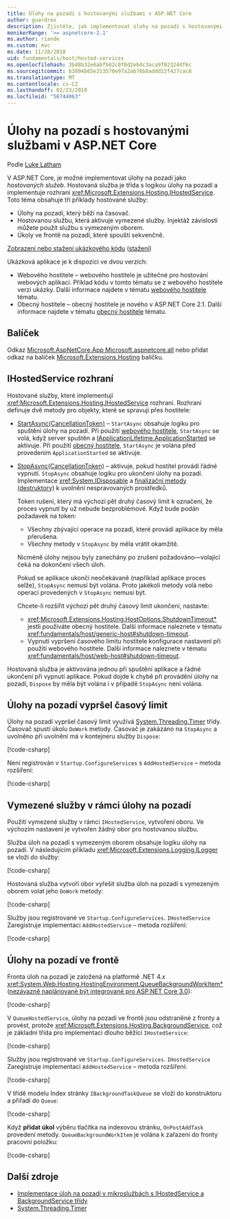 ```yaml
---
title: Úlohy na pozadí s hostovanými službami v ASP.NET Core
author: guardrex
description: Zjistěte, jak implementovat úlohy na pozadí s hostovanými službami v ASP.NET Core.
monikerRange: '>= aspnetcore-2.1'
ms.author: riande
ms.custom: mvc
ms.date: 11/28/2018
uid: fundamentals/host/hosted-services
ms.openlocfilehash: 3b48b32e6abfb02c0f8d2ebdc3aca9f02324df6c
ms.sourcegitcommit: b3894b65e313570e97a2ab78b8addd22f427cac8
ms.translationtype: MT
ms.contentlocale: cs-CZ
ms.lasthandoff: 02/23/2019
ms.locfileid: "56744063"
---
```

# <a name="background-tasks-with-hosted-services-in-aspnet-core"></a>Úlohy na pozadí s hostovanými službami v ASP.NET Core

Podle [Luke Latham](https://github.com/guardrex)

V ASP.NET Core, je možné implementovat úlohy na pozadí jako *hostovaných služeb*. Hostovaná služba je třída s logikou úlohy na pozadí a implementuje rozhraní <xref:Microsoft.Extensions.Hosting.IHostedService>. Toto téma obsahuje tři příklady hostované služby:

* Úlohy na pozadí, který běží na časovač.
* Hostovanou službu, která aktivuje vymezené služby. Injektáž závislostí můžete použít službu s vymezeným oborem.
* Úkoly ve frontě na pozadí, které spouští sekvenčně.

[Zobrazení nebo stažení ukázkového kódu](https://github.com/aspnet/Docs/tree/master/aspnetcore/fundamentals/host/hosted-services/samples/) ([stažení](xref:index#how-to-download-a-sample))

Ukázková aplikace je k dispozici ve dvou verzích:

* Webového hostitele &ndash; webového hostitele je užitečné pro hostování webových aplikací. Příklad kódu v tomto tématu se z webového hostitele verzi ukázky. Další informace najdete v tématu [webového hostitele](xref:fundamentals/host/web-host) tématu.
* Obecný hostitele &ndash; obecný hostitele je nového v ASP.NET Core 2.1. Další informace najdete v tématu [obecný hostitele](xref:fundamentals/host/generic-host) tématu.

## <a name="package"></a>Balíček

Odkaz [Microsoft.AspNetCore.App Microsoft.aspnetcore.all](xref:fundamentals/metapackage-app) nebo přidat odkaz na balíček [Microsoft.Extensions.Hosting](https://www.nuget.org/packages/Microsoft.Extensions.Hosting) balíčku.

## <a name="ihostedservice-interface"></a>IHostedService rozhraní

Hostované služby, které implementují <xref:Microsoft.Extensions.Hosting.IHostedService> rozhraní. Rozhraní definuje dvě metody pro objekty, které se spravují přes hostitele:

* [StartAsync(CancellationToken)](xref:Microsoft.Extensions.Hosting.IHostedService.StartAsync*) &ndash; `StartAsync` obsahuje logiku pro spuštění úlohy na pozadí. Při použití [webového hostitele](xref:fundamentals/host/web-host), `StartAsync` se volá, když server spuštěn a [IApplicationLifetime.ApplicationStarted](xref:Microsoft.AspNetCore.Hosting.IApplicationLifetime.ApplicationStarted*) se aktivuje. Při použití [obecný hostitele](xref:fundamentals/host/generic-host), `StartAsync` je volána před provedením `ApplicationStarted` se aktivuje.

* [StopAsync(CancellationToken)](xref:Microsoft.Extensions.Hosting.IHostedService.StopAsync*) &ndash; aktivuje, pokud hostitel provádí řádné vypnutí. `StopAsync` obsahuje logiku pro ukončení úlohy na pozadí. Implementace <xref:System.IDisposable> a [finalizační metody (destruktory)](/dotnet/csharp/programming-guide/classes-and-structs/destructors) k uvolnění nespravovaných prostředků.

  Token rušení, který má výchozí pět druhý časový limit k označení, že proces vypnutí by už nebude bezproblémové. Když bude podán požadavek na token:

  * Všechny zbývající operace na pozadí, které provádí aplikace by měla přerušena.
  * Všechny metody v `StopAsync` by měla vrátit okamžitě.

  Nicméně úlohy nejsou byly zanechány po zrušení požadováno&mdash;volající čeká na dokončení všech úloh.

  Pokud se aplikace ukončí neočekávaně (například aplikace proces selže), `StopAsync` nemusí být volána. Proto jakékoli metody volá nebo operací provedených v `StopAsync` nemusí být.

  Chcete-li rozšířit výchozí pět druhý časový limit ukončení, nastavte:

  * <xref:Microsoft.Extensions.Hosting.HostOptions.ShutdownTimeout*> jestli používáte obecný hostitele. Další informace naleznete v tématu <xref:fundamentals/host/generic-host#shutdown-timeout>.
  * Vypnutí vypršení časového limitu hostitele konfigurace nastavení při použití webového hostitele. Další informace naleznete v tématu <xref:fundamentals/host/web-host#shutdown-timeout>.

Hostovaná služba je aktivována jednou při spuštění aplikace a řádné ukončení při vypnutí aplikace. Pokud dojde k chybě při provádění úlohy na pozadí, `Dispose` by měla být volána i v případě `StopAsync` není volána.

## <a name="timed-background-tasks"></a>Úlohy na pozadí vypršel časový limit

Úlohy na pozadí vypršel časový limit využívá [System.Threading.Timer](xref:System.Threading.Timer) třídy. Časovač spustí úkolu `DoWork` metody. Časovač je zakázáno na `StopAsync` a uvolněno při uvolnění má v kontejneru služby `Dispose`:

[!code-csharp[](hosted-services/samples/2.x/BackgroundTasksSample-WebHost/Services/TimedHostedService.cs?name=snippet1&highlight=15-16,30,37)]

Není registrován v `Startup.ConfigureServices` s `AddHostedService` – metoda rozšíření:

[!code-csharp[](hosted-services/samples/2.x/BackgroundTasksSample-WebHost/Startup.cs?name=snippet1)]

## <a name="consuming-a-scoped-service-in-a-background-task"></a>Vymezené služby v rámci úlohy na pozadí

Použití vymezené služby v rámci `IHostedService`, vytvoření oboru. Ve výchozím nastavení je vytvořen žádný obor pro hostovanou službu.

Služba úloh na pozadí s vymezeným oborem obsahuje logiku úlohy na pozadí. V následujícím příkladu <xref:Microsoft.Extensions.Logging.ILogger> se vloží do služby:

[!code-csharp[](hosted-services/samples/2.x/BackgroundTasksSample-WebHost/Services/ScopedProcessingService.cs?name=snippet1)]

Hostovaná služba vytvoří obor vyřešit služba úloh na pozadí s vymezeným oborem volat jeho `DoWork` metody:

[!code-csharp[](hosted-services/samples/2.x/BackgroundTasksSample-WebHost/Services/ConsumeScopedServiceHostedService.cs?name=snippet1&highlight=29-36)]

Služby jsou registrované ve `Startup.ConfigureServices`. `IHostedService` Zaregistruje implementaci `AddHostedService` – metoda rozšíření:

[!code-csharp[](hosted-services/samples/2.x/BackgroundTasksSample-WebHost/Startup.cs?name=snippet2)]

## <a name="queued-background-tasks"></a>Úlohy na pozadí ve frontě

Fronta úloh na pozadí je založená na platformě .NET 4.x <xref:System.Web.Hosting.HostingEnvironment.QueueBackgroundWorkItem*> ([nezávazně naplánované být integrované pro ASP.NET Core 3.0](https://github.com/aspnet/Hosting/issues/1280)):

[!code-csharp[](hosted-services/samples/2.x/BackgroundTasksSample-WebHost/Services/BackgroundTaskQueue.cs?name=snippet1)]

V `QueueHostedService`, úlohy na pozadí ve frontě jsou odstraněné z fronty a provést, protože <xref:Microsoft.Extensions.Hosting.BackgroundService>, což je základní třída pro implementaci dlouho běžící `IHostedService`:

[!code-csharp[](hosted-services/samples/2.x/BackgroundTasksSample-WebHost/Services/QueuedHostedService.cs?name=snippet1&highlight=21,25)]

Služby jsou registrované ve `Startup.ConfigureServices`. `IHostedService` Zaregistruje implementaci `AddHostedService` – metoda rozšíření:

[!code-csharp[](hosted-services/samples/2.x/BackgroundTasksSample-WebHost/Startup.cs?name=snippet3)]

V třídě modelu Index stránky `IBackgroundTaskQueue` se vloží do konstruktoru a přiřadí do `Queue`:

[!code-csharp[](hosted-services/samples/2.x/BackgroundTasksSample-WebHost/Pages/Index.cshtml.cs?name=snippet1)]

Když **přidat úkol** výběru tlačítka na indexovou stránku, `OnPostAddTask` provedení metody. `QueueBackgroundWorkItem` je volána k zařazení do fronty pracovní položku:

[!code-csharp[](hosted-services/samples/2.x/BackgroundTasksSample-WebHost/Pages/Index.cshtml.cs?name=snippet2)]

## <a name="additional-resources"></a>Další zdroje

* [Implementace úloh na pozadí v mikroslužbách s IHostedService a BackgroundService třídy](/dotnet/standard/microservices-architecture/multi-container-microservice-net-applications/background-tasks-with-ihostedservice)
* [System.Threading.Timer](xref:System.Threading.Timer)
